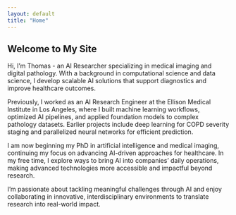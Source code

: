 ```yaml
---
layout: default
title: "Home"
---
```


## Welcome to My Site

Hi, I’m Thomas - an AI Researcher specializing in medical imaging and digital pathology. With a background in computational science and data science, I develop scalable AI solutions that support diagnostics and improve healthcare outcomes.

Previously, I worked as an AI Research Engineer at the Ellison Medical Institute in Los Angeles, where I built machine learning workflows, optimized AI pipelines, and applied foundation models to complex pathology datasets. Earlier projects include deep learning for COPD severity staging and parallelized neural networks for efficient prediction.

I am now beginning my PhD in artificial intelligence and medical imaging, continuing my focus on advancing AI-driven approaches for healthcare. In my free time, I explore ways to bring AI into companies’ daily operations, making advanced technologies more accessible and impactful beyond research.

I’m passionate about tackling meaningful challenges through AI and enjoy collaborating in innovative, interdisciplinary environments to translate research into real-world impact.